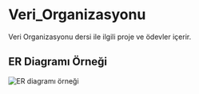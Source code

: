 # Veri_Organizasyonu
 Veri Organizasyonu dersi ile ilgili proje ve ödevler içerir.
 
 ## ER Diagramı Örneği
 
![ER diagramı örneği](https://private-user-images.githubusercontent.com/186465884/415912827-751f1ce7-22e5-42d4-9e60-1ec300b3e664.png?jwt=eyJhbGciOiJIUzI1NiIsInR5cCI6IkpXVCJ9.eyJpc3MiOiJnaXRodWIuY29tIiwiYXVkIjoicmF3LmdpdGh1YnVzZXJjb250ZW50LmNvbSIsImtleSI6ImtleTUiLCJleHAiOjE3NDAyOTQzNzAsIm5iZiI6MTc0MDI5NDA3MCwicGF0aCI6Ii8xODY0NjU4ODQvNDE1OTEyODI3LTc1MWYxY2U3LTIyZTUtNDJkNC05ZTYwLTFlYzMwMGIzZTY2NC5wbmc_WC1BbXotQWxnb3JpdGhtPUFXUzQtSE1BQy1TSEEyNTYmWC1BbXotQ3JlZGVudGlhbD1BS0lBVkNPRFlMU0E1M1BRSzRaQSUyRjIwMjUwMjIzJTJGdXMtZWFzdC0xJTJGczMlMkZhd3M0X3JlcXVlc3QmWC1BbXotRGF0ZT0yMDI1MDIyM1QwNzAxMTBaJlgtQW16LUV4cGlyZXM9MzAwJlgtQW16LVNpZ25hdHVyZT04NmFjNTE4N2I1NzJjMzg4NTdkNzc4MDI1NzI4YTJjOGRlMDA5MGU3ZDZlNmI4M2Y1MmVmNTliMTZiNDM2OTg4JlgtQW16LVNpZ25lZEhlYWRlcnM9aG9zdCJ9.fgk0NAAcE9-wKfZVz5HNtzyR4zCDOhkW2C8RKNkPdLo)

